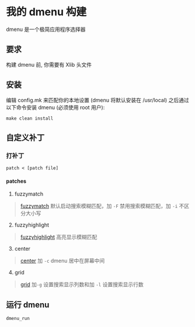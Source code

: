# 我的 dmenu 构建

dmenu 是一个极简应用程序选择器

## 要求

构建 dmenu 前, 你需要有 Xlib 头文件

## 安装

编辑 config.mk 来匹配你的本地设置 (dmenu 将默认安装在 /usr/local)
之后通过以下命令安装 dmenu (必须使用 root 用户):

```shell
make clean install
```

## 自定义补丁

### 打补丁

```shell
patch < [patch file]
```

#### patches

1. fuzzymatch

> [fuzzymatch](https://tools.suckless.org/dmenu/patches/fuzzymatch/) 默认启动搜索模糊匹配，加 `-F` 禁用搜索模糊匹配，加 `-i` 不区分大小写

2. fuzzyhighlight

> [fuzzyhighlight](https://tools.suckless.org/dmenu/patches/fuzzyhighlight/) 高亮显示模糊匹配

3. center

> [center](https://tools.suckless.org/dmenu/patches/center/) 加 `-c` dmenu 居中在屏幕中间

4. grid

> [grid](https://tools.suckless.org/dmenu/patches/grid/) 加`-g` 设置搜索显示列数和加 `-l` 设置搜索显示行数

## 运行 dmenu

```shell
dmenu_run
```
